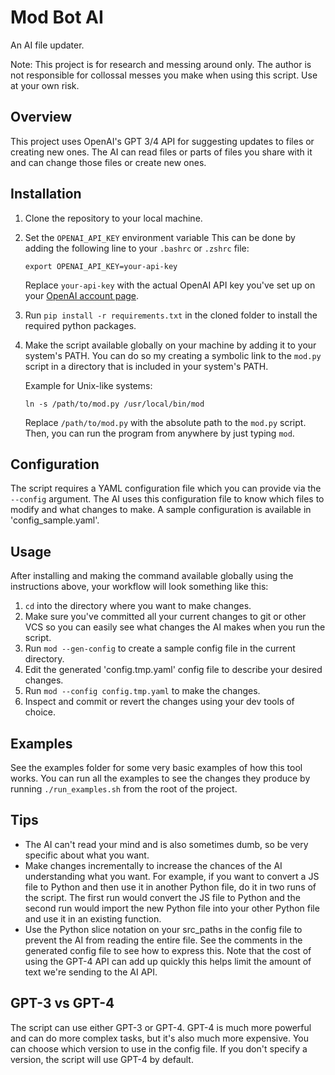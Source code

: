 # Mod Bot AI
An AI file updater.

Note: This project is for research and messing around only. The author is not responsible for collossal messes you make when using this script. Use at your own risk.

## Overview
This project uses OpenAI's GPT 3/4 API for suggesting updates to files or creating new ones. The AI can read files or parts of files you share with it and can change those files or create new ones.

## Installation

1. Clone the repository to your local machine.
1. Set the `OPENAI_API_KEY` environment variable
   This can be done by adding the following line to your `.bashrc` or `.zshrc` file:

    ```
    export OPENAI_API_KEY=your-api-key
    ```

    Replace `your-api-key` with the actual OpenAI API key you've set up on your [OpenAI account page](https://platform.openai.com/account/api-keys).
1. Run `pip install -r requirements.txt` in the cloned folder to install the required python packages.
1. Make the script available globally on your machine by adding it to your system's PATH. You can do so my creating a symbolic link to the `mod.py` script in a directory that is included in your system's PATH.

    Example for Unix-like systems:

    ```
    ln -s /path/to/mod.py /usr/local/bin/mod
    ```

    Replace `/path/to/mod.py` with the absolute path to the `mod.py` script. Then, you can run the program from anywhere by just typing `mod`.

## Configuration
The script requires a YAML configuration file which you can provide via the `--config` argument. The AI uses this configuration file to know which files to modify and what changes to make. A sample configuration is available in 'config_sample.yaml'.

## Usage

After installing and making the command available globally using the instructions above, your workflow will look something like this:

1. `cd` into the directory where you want to make changes.
1. Make sure you've committed all your current changes to git or other VCS so you can easily see what changes the AI makes when you run the script.
1. Run `mod --gen-config` to create a sample config file in the current directory. 
1. Edit the generated 'config.tmp.yaml' config file to describe your desired changes.
1. Run `mod --config config.tmp.yaml` to make the changes.
1. Inspect and commit or revert the changes using your dev tools of choice.


## Examples
See the examples folder for some very basic examples of how this tool works. You can run all the examples to see the changes they produce by running `./run_examples.sh` from the root of the project.

## Tips
- The AI can't read your mind and is also sometimes dumb, so be very specific about what you want.
- Make changes incrementally to increase the chances of the AI understanding what you want. 
  For example, if you want to convert a JS file to Python and then use it in another Python file, do it in two runs of the script. The first run would convert the JS file to Python and the second run would import the new Python file into your other Python file and use it in an existing function.
- Use the Python slice notation on your src_paths in the config file to prevent the AI from reading the entire file. See the comments in the generated config file to see how to express this. Note that the cost of using the GPT-4 API can add up quickly this helps limit the amount of text we're sending to the AI API.

## GPT-3 vs GPT-4
The script can use either GPT-3 or GPT-4. GPT-4 is much more powerful and can do more complex tasks, but it's also much more expensive. You can choose which version to use in the config file. If you don't specify a version, the script will use GPT-4 by default.
